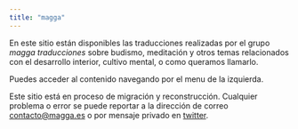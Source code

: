 ```yaml
---
title: "magga"
---
```


En este sitio están disponibles las traducciones realizadas por el grupo *magga traducciones* sobre budismo, meditación y otros temas relacionados con el desarrollo interior, cultivo mental, o como queramos llamarlo.  

Puedes acceder al contenido navegando por el menu de la izquierda.  

Este sitio está en proceso de migración y reconstrucción. Cualquier problema o error se puede reportar a la dirección de correo <contacto@magga.es> o por mensaje privado en [twitter](http://twitter.com/magga_es).  
